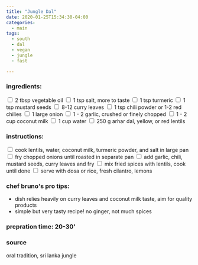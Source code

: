 ```yaml
---
title: "Jungle Dal"
date: 2020-01-25T15:34:30-04:00
categories:
  - main 
tags:
  - south
  - dal
  - vegan
  - jungle
  - fast

---
```


### ingredients:

<input type="checkbox"> 2 tbsp vegetable oil
<input type="checkbox"> 1 tsp salt, more to taste
<input type="checkbox"> 1 tsp turmeric
<input type="checkbox"> 1 tsp mustard seeds
<input type="checkbox"> 8-12 curry leaves
<input type="checkbox"> 1 tsp chili powder or 1-2 red chilies
<input type="checkbox"> 1 large onion
<input type="checkbox"> 1 - 2 garlic, crushed or finely chopped
<input type="checkbox"> 1 - 2 cup coconut milk
<input type="checkbox"> 1 cup water
<input type="checkbox"> 250 g arhar dal, yellow, or red lentils

### instructions:
<input type="checkbox"> cook lentils, water, coconut milk, turmeric powder, and salt in large pan
<input type="checkbox"> fry chopped onions until roasted in separate pan
<input type="checkbox"> add garlic, chili, mustard seeds, curry leaves and fry
<input type="checkbox"> mix fried spices with lentils, cook until done
<input type="checkbox"> serve with dosa or rice, fresh cilantro, lemons

### chef bruno's pro tips:

- dish relies heavily on curry leaves and coconut milk taste, aim for quality products
- simple but very tasty recipe! no ginger, not much spices

### prepration time: 20-30'

### source

oral tradition, sri lanka jungle



